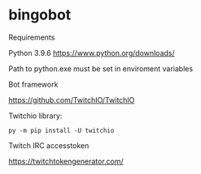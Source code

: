 # bingobot

Requirements

Python 3.9.6 https://www.python.org/downloads/

Path to python.exe must be set in enviroment variables

Bot framework

https://github.com/TwitchIO/TwitchIO

Twitchio library:

```
py -m pip install -U twitchio
```

Twitch IRC accesstoken

https://twitchtokengenerator.com/
